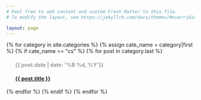 ```yaml
---
# Feel free to add content and custom Front Matter to this file.
# To modify the layout, see https://jekyllrb.com/docs/themes/#overriding-theme-defaults

layout: page
---
```

<style type="text/css">
    .arc-date {
        color: #999999
    }
</style>


{% for category in site.categories %}
    {% assign cate_name = category|first %}
    {% if cate_name == "cs" %}
        {% for post in category.last %}
<ul class="arc-list">
    <h4 class="arc-date">{{ post.date | date: '%B %d, %Y'}}</h4>
    <h4><a href="{{ post.url }}" target="_blank">{{ post.title }}</a></h4>
</ul>
        {% endfor %}
    {% endif %}
{% endfor %}
